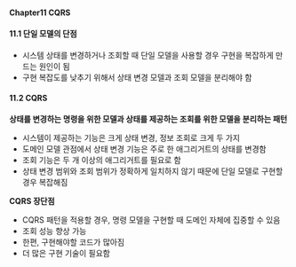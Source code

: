 #### Chapter11 CQRS

#### 11.1 단일 모델의 단점

- 시스템 상태를 변경하거나 조회할 때 단일 모델을 사용할 경우 구현을 복잡하게 만드는 원인이 됨
- 구현 복잡도를 낮추기 위해서 상태 변경 모델과 조회 모델을 분리해야 함

#### 11.2 CQRS

**상태를 변경하는 명령을 위한 모델과 상태를 제공하는 조회를 위한 모델을 분리하는 패턴**

- 시스템이 제공하는 기능은 크게 상태 변경, 정보 조회로 크게 두 가지
- 도메인 모델 관점에서 상태 변경 기능은 주로 한 애그리거트의 상태를 변경함
- 조회 기능은 두 개 이상의 애그리거트를 필요로 함
- 상태 변경 범위와 조회 범위가 정확하게 일치하지 않기 때문에 단일 모델로 구현할 경우 복잡해짐

**CQRS 장단점**

- CQRS 패턴을 적용할 경우, 명령 모델을 구현할 때 도메인 자체에 집중할 수 있음
- 조회 성능 향상 가능
- 한편, 구현해야할 코드가 많아짐
- 더 많은 구현 기술이 필요함



